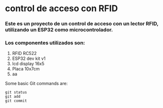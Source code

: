 # control de acceso con RFID
### Este es un proyecto de un control de acceso con un lector RFID, utilizando un ESP32 como microcontrolador.
### Los componentes utilizados son:
1. RFID RC522
2. ESP32 dev kit v1
3. lcd display 16x5
4. Placa 10x7cm
5. aa

 Some basic Git commands are:
```
git status
git add
git commit
```
